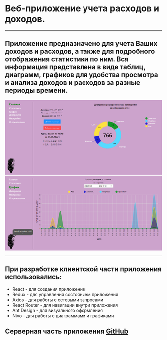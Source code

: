 <h1>Веб-приложение учета расходов и доходов.</h1>
<hr>
<h2>Приложение предназначено для учета Ваших доходов и расходов, 
    а также для подробного отображения статистики по ним. 
    Вся информация представлена в виде таблиц, диаграмм, графиков 
    для удобства просмотра и анализа доходов и расходов за разные периоды времени.</h2>
    <div>
        <img  style= "display: inline-block" src="src/image/main.png"  alt="Главная страница">
        <img  style= "display: inline-block" src="src/image/graf.png" alt="График">
    </div>
<hr>
<h2>При разработке клиентской части приложения использовались:</h2>
<ul>
    <li>React - для создания приложения</li>
    <li>Redux - для управления состоянием приложения</li>
    <li>Axios - для работы с сетевыми запросами</li>
    <li>React Router - для навигации внутри приложения</li>
    <li>Ant Design - для визуального оформления</li>
    <li>Nivo - для работы с диаграммами и графиками</li>
</ul>
<h2>Серверная часть приложения <a href="https://github.com/Asnaeb26/expenses">GitHub</a></h2>
